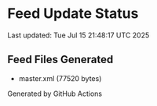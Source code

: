 # Feed Update Status
Last updated: Tue Jul 15 21:48:17 UTC 2025

## Feed Files Generated
- master.xml (77520 bytes)

Generated by GitHub Actions

